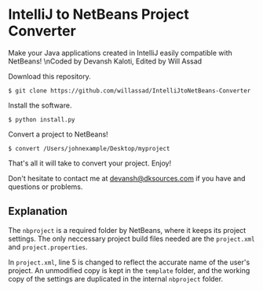 # IntelliJ to NetBeans Project Converter

Make your Java applications created in IntelliJ easily compatible with NetBeans!
\nCoded by Devansh Kaloti, Edited by Will Assad

Download this repository.

```
$ git clone https://github.com/willassad/IntelliJtoNetBeans-Converter
```

Install the software.

```
$ python install.py
```

Convert a project to NetBeans!

```
$ convert /Users/johnexample/Desktop/myproject
```

That's all it will take to convert your project. Enjoy!

Don't hesitate to contact me at devansh@dksources.com if you have and questions or problems.

## Explanation

The `nbproject` is a required folder by NetBeans, where it keeps its project settings.
The only neccessary project build files needed are the `project.xml` and `project.properties`.

In `project.xml`, line 5 is changed to reflect the accurate name of the user's project. An unmodified copy is kept in the `template` folder, and the working copy of the settings are duplicated in the internal `nbproject` folder.
